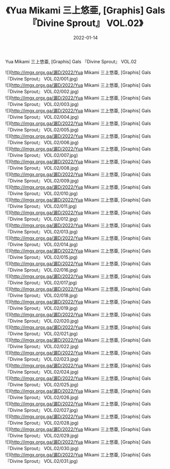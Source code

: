 ﻿---
layout: post
title:  《Yua Mikami 三上悠亜, [Graphis] Gals 『Divine Sprout』 VOL.02》
date:   2022-01-14
img: http://imgx.orgx.ga/漏D/2022/Yua Mikami 三上悠亜, [Graphis] Gals 『Divine Sprout』 VOL.02/000.jpg
categories: [美女, 清纯, 唯美]
---

Yua Mikami 三上悠亜, [Graphis] Gals 『Divine Sprout』 VOL.02

  ![](http://imgx.orgx.ga/漏D/2022/Yua Mikami 三上悠亜, [Graphis] Gals 『Divine Sprout』 VOL.02/001.jpg) <br> ![](http://imgx.orgx.ga/漏D/2022/Yua Mikami 三上悠亜, [Graphis] Gals 『Divine Sprout』 VOL.02/002.jpg) <br> ![](http://imgx.orgx.ga/漏D/2022/Yua Mikami 三上悠亜, [Graphis] Gals 『Divine Sprout』 VOL.02/003.jpg) <br> ![](http://imgx.orgx.ga/漏D/2022/Yua Mikami 三上悠亜, [Graphis] Gals 『Divine Sprout』 VOL.02/004.jpg) <br> ![](http://imgx.orgx.ga/漏D/2022/Yua Mikami 三上悠亜, [Graphis] Gals 『Divine Sprout』 VOL.02/005.jpg) <br> ![](http://imgx.orgx.ga/漏D/2022/Yua Mikami 三上悠亜, [Graphis] Gals 『Divine Sprout』 VOL.02/006.jpg) <br> ![](http://imgx.orgx.ga/漏D/2022/Yua Mikami 三上悠亜, [Graphis] Gals 『Divine Sprout』 VOL.02/007.jpg) <br> ![](http://imgx.orgx.ga/漏D/2022/Yua Mikami 三上悠亜, [Graphis] Gals 『Divine Sprout』 VOL.02/008.jpg) <br> ![](http://imgx.orgx.ga/漏D/2022/Yua Mikami 三上悠亜, [Graphis] Gals 『Divine Sprout』 VOL.02/009.jpg) <br> ![](http://imgx.orgx.ga/漏D/2022/Yua Mikami 三上悠亜, [Graphis] Gals 『Divine Sprout』 VOL.02/010.jpg) <br> ![](http://imgx.orgx.ga/漏D/2022/Yua Mikami 三上悠亜, [Graphis] Gals 『Divine Sprout』 VOL.02/011.jpg) <br> ![](http://imgx.orgx.ga/漏D/2022/Yua Mikami 三上悠亜, [Graphis] Gals 『Divine Sprout』 VOL.02/012.jpg) <br> ![](http://imgx.orgx.ga/漏D/2022/Yua Mikami 三上悠亜, [Graphis] Gals 『Divine Sprout』 VOL.02/013.jpg) <br> ![](http://imgx.orgx.ga/漏D/2022/Yua Mikami 三上悠亜, [Graphis] Gals 『Divine Sprout』 VOL.02/014.jpg) <br> ![](http://imgx.orgx.ga/漏D/2022/Yua Mikami 三上悠亜, [Graphis] Gals 『Divine Sprout』 VOL.02/015.jpg) <br> ![](http://imgx.orgx.ga/漏D/2022/Yua Mikami 三上悠亜, [Graphis] Gals 『Divine Sprout』 VOL.02/016.jpg) <br> ![](http://imgx.orgx.ga/漏D/2022/Yua Mikami 三上悠亜, [Graphis] Gals 『Divine Sprout』 VOL.02/017.jpg) <br> ![](http://imgx.orgx.ga/漏D/2022/Yua Mikami 三上悠亜, [Graphis] Gals 『Divine Sprout』 VOL.02/018.jpg) <br> ![](http://imgx.orgx.ga/漏D/2022/Yua Mikami 三上悠亜, [Graphis] Gals 『Divine Sprout』 VOL.02/019.jpg) <br> ![](http://imgx.orgx.ga/漏D/2022/Yua Mikami 三上悠亜, [Graphis] Gals 『Divine Sprout』 VOL.02/020.jpg) <br> ![](http://imgx.orgx.ga/漏D/2022/Yua Mikami 三上悠亜, [Graphis] Gals 『Divine Sprout』 VOL.02/021.jpg) <br> ![](http://imgx.orgx.ga/漏D/2022/Yua Mikami 三上悠亜, [Graphis] Gals 『Divine Sprout』 VOL.02/022.jpg) <br> ![](http://imgx.orgx.ga/漏D/2022/Yua Mikami 三上悠亜, [Graphis] Gals 『Divine Sprout』 VOL.02/023.jpg) <br> ![](http://imgx.orgx.ga/漏D/2022/Yua Mikami 三上悠亜, [Graphis] Gals 『Divine Sprout』 VOL.02/024.jpg) <br> ![](http://imgx.orgx.ga/漏D/2022/Yua Mikami 三上悠亜, [Graphis] Gals 『Divine Sprout』 VOL.02/025.jpg) <br> ![](http://imgx.orgx.ga/漏D/2022/Yua Mikami 三上悠亜, [Graphis] Gals 『Divine Sprout』 VOL.02/026.jpg) <br> ![](http://imgx.orgx.ga/漏D/2022/Yua Mikami 三上悠亜, [Graphis] Gals 『Divine Sprout』 VOL.02/027.jpg) <br> ![](http://imgx.orgx.ga/漏D/2022/Yua Mikami 三上悠亜, [Graphis] Gals 『Divine Sprout』 VOL.02/028.jpg) <br> ![](http://imgx.orgx.ga/漏D/2022/Yua Mikami 三上悠亜, [Graphis] Gals 『Divine Sprout』 VOL.02/029.jpg) <br> ![](http://imgx.orgx.ga/漏D/2022/Yua Mikami 三上悠亜, [Graphis] Gals 『Divine Sprout』 VOL.02/030.jpg) <br> ![](http://imgx.orgx.ga/漏D/2022/Yua Mikami 三上悠亜, [Graphis] Gals 『Divine Sprout』 VOL.02/031.jpg) <br>